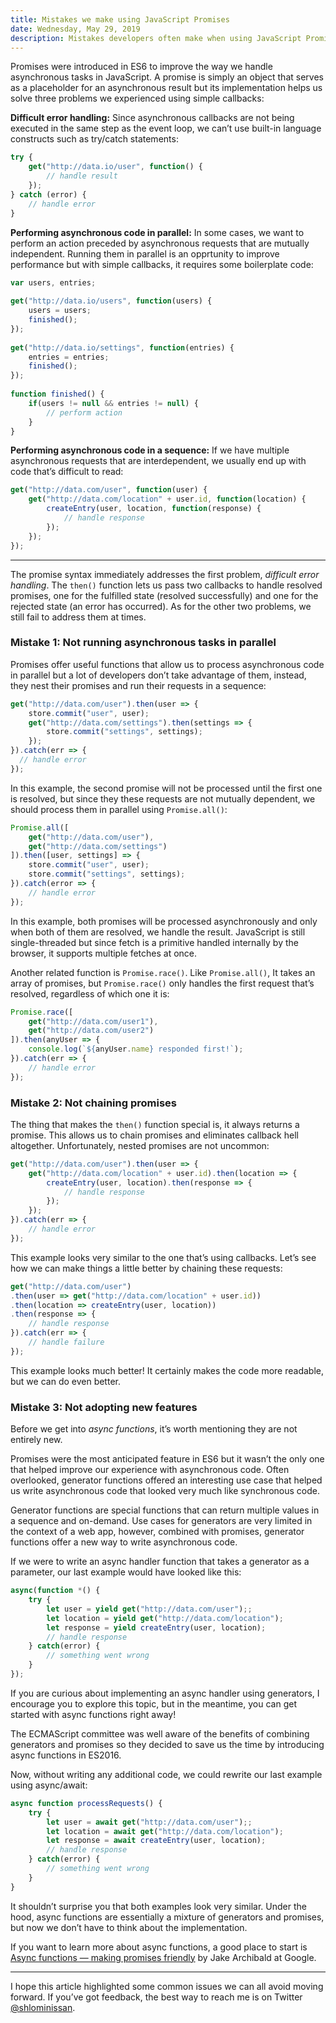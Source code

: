 ```yaml
---
title: Mistakes we make using JavaScript Promises 
date: Wednesday, May 29, 2019
description: Mistakes developers often make when using JavaScript Promises and how to avoid them
---
```


Promises were introduced in ES6 to improve the way we handle asynchronous tasks in JavaScript. A promise is simply an object that serves as a placeholder for an asynchronous result but its implementation helps us solve three problems we experienced using simple callbacks:

**Difficult error handling:** Since asynchronous callbacks are not being executed in the same step as the event loop, we can’t use built-in language constructs such as try/catch statements:

```javascript
try {
    get("http://data.io/user", function() {
        // handle result
    });
} catch (error) {
    // handle error
}
```

**Performing asynchronous code in parallel:** In some cases, we want to perform an action preceded by asynchronous requests that are mutually independent. Running them in parallel is an opprtunity to improve performance but with simple callbacks, it requires some boilerplate code:

```javascript
var users, entries;
 
get("http://data.io/users", function(users) {
    users = users;
    finished();
});
 
get("http://data.io/settings", function(entries) {
    entries = entries;
    finished();
});
 
function finished() {
    if(users != null && entries != null) {
        // perform action
    }
}
```

**Performing asynchronous code in a sequence:** If we have multiple asynchronous requests that are interdependent, we usually end up with code that’s difficult to read:

```javascript
get("http://data.com/user", function(user) {
    get("http://data.com/location" + user.id, function(location) {
        createEntry(user, location, function(response) {
            // handle response
        });
    });
});
```

- - -

The promise syntax immediately addresses the first problem, *difficult error handling*. The `then()` function lets us pass two callbacks to handle resolved promises, one for the fulfilled state (resolved successfully) and one for the rejected state (an error has occurred). As for the other two problems, we still fail to address them at times.

### Mistake 1: Not running asynchronous tasks in parallel

Promises offer useful functions that allow us to process asynchronous code in parallel but a lot of developers don’t take advantage of them, instead, they nest their promises and run their requests in a sequence:

```javascript
get("http://data.com/user").then(user => {
    store.commit("user", user);
    get("http://data.com/settings").then(settings => {
        store.commit("settings", settings);
    });
}).catch(err => {
  // handle error
});
```

In this example, the second promise will not be processed until the first one is resolved, but since they these requests are not mutually dependent, we should process them in parallel using `Promise.all()`:

```javascript
Promise.all([
    get("http://data.com/user"),
    get("http://data.com/settings")
]).then([user, settings] => {
    store.commit("user", user);
    store.commit("settings", settings);
}).catch(error => {
    // handle error
});
```
In this example, both promises will be processed asynchronously and only when both of them are resolved, we handle the result. JavaScript is still single-threaded but since fetch is a primitive handled internally by the browser, it supports multiple fetches at once.

Another related function is `Promise.race()`. Like `Promise.all()`, It takes an array of promises, but `Promise.race()` only handles the first request that’s resolved, regardless of which one it is:

```javascript
Promise.race([
    get("http://data.com/user1"),
    get("http://data.com/user2")
]).then(anyUser => {
    console.log(`${anyUser.name} responded first!`);
}).catch(err => {
    // handle error
});
```

### Mistake 2: Not chaining promises

The thing that makes the `then()` function special is, it always returns a promise. This allows us to chain promises and eliminates callback hell altogether. Unfortunately, nested promises are not uncommon:

```javascript
get("http://data.com/user").then(user => {
	get("http://data.com/location" + user.id).then(location => {
  	    createEntry(user, location).then(response => {
    	    // handle response
        });
    });
}).catch(err => {
	// handle error
});
```

This example looks very similar to the one that’s using callbacks. Let’s see how we can make things a little better by chaining these requests:

```javascript
get("http://data.com/user")
.then(user => get("http://data.com/location" + user.id))
.then(location => createEntry(user, location))
.then(response => { 
    // handle response
}).catch(err => {
    // handle failure
});
```

This example looks much better! It certainly makes the code more readable, but we can do even better.

### Mistake 3: Not adopting new features

Before we get into *async functions*, it’s worth mentioning they are not entirely new.

Promises were the most anticipated feature in ES6 but it wasn’t the only one that helped improve our experience with asynchronous code. Often overlooked, generator functions offered an interesting use case that helped us write asynchronous code that looked very much like synchronous code.

Generator functions are special functions that can return multiple values in a sequence and on-demand. Use cases for generators are very limited in the context of a web app, however, combined with promises, generator functions offer a new way to write asynchronous code.

If we were to write an async handler function that takes a generator as a parameter, our last example would have looked like this:

```javascript
async(function *() {
    try {
        let user = yield get("http://data.com/user");;
        let location = yield get("http://data.com/location");
        let response = yield createEntry(user, location);
        // handle response
    } catch(error) {
        // something went wrong
    }
});
```

If you are curious about implementing an async handler using generators, I encourage you to explore this topic, but in the meantime, you can get started with async functions right away!

The ECMAScript committee was well aware of the benefits of combining generators and promises so they decided to save us the time by introducing async functions in ES2016.

Now, without writing any additional code, we could rewrite our last example using async/await:

```javascript
async function processRequests() {
	try {
        let user = await get("http://data.com/user");;
        let location = await get("http://data.com/location");
        let response = await createEntry(user, location);
        // handle response
    } catch(error) {
        // something went wrong
    }
}
```

It shouldn’t surprise you that both examples look very similar. Under the hood, async functions are essentially a mixture of generators and promises, but now we don’t have to think about the implementation.

If you want to learn more about async functions, a good place to start is [Async functions — making promises friendly](https://developers.google.com/web/fundamentals/primers/async-functions) by Jake Archibald at Google.

- - -

I hope this article highlighted some common issues we can all avoid moving forward. If you’ve got feedback, the best way to reach me is on Twitter [@shlominissan](https://twitter.com/shlominissan).